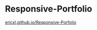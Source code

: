 # Responsive-Portfolio

[ericxl.github.io/Responsive-Porfolio](http://ericxl.github.io/Responsive-Portfolio)
